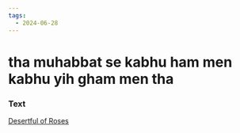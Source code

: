 ```yaml
---
tags:
  - 2024-06-28
---
```

# tha muhabbat se kabhu ham men kabhu yih gham men tha

### Text
[Desertful of Roses](https://franpritchett.com/00garden/13c/1350/index_1350.html)


